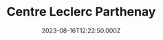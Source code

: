 ---
date: 2023-08-16T12:22:50.000Z
title: Centre Leclerc Parthenay
latitude: 46.64822522593562
longitude: -0.22279384015352482
category: checkin
---
